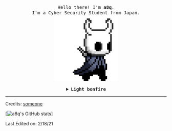 <p align="center">
  <br>
  <samp>
    Hello there! I'm <b><a rel="nofollow noopener noreferrer" target="_blank">a8q</a></b>.
    <br>I'm a Cyber Security Student from Japan.<br>

</samp>

  <img src="https://raw.githubusercontent.com/TanZng/TanZng/master/assets/hollor_knight3.gif" width="200"/>

</p>


<details align="center">

<summary> <b> <samp> Light bonfire </samp></b></summary>
<samp>
 <b><h2 style="color: #fc6203">B O N F I R E &nbsp; L I T !</h2> </b>

<img src="https://raw.githubusercontent.com/TanZng/TanZng/master/assets/bonefire.gif" width="200"/>

Current Project: <a href="https://www.youtube.com/watch?v=dQw4w9WgXcQ">a8q's discord account creator.</a>

<p align="center">
  <a rel="nofollow noopener noreferrer" target="_blank" href="https://twitter.com/someonenameda8q">
  <img src="https://raw.githubusercontent.com/TanZng/TanZng/master/assets/twitter.png" width="30px" alt="Twitter"></a>
  &nbsp; 
  &nbsp;
  <a rel="nofollow noopener noreferrer" target="_blank" href="https://www.youtube.com/channel/UClJhN_CLAMgxVgQqgV8Y0_g">
  <img src="https://raw.githubusercontent.com/TanZng/TanZng/master/assets/youtube.png" width="30px" alt="YouTube"></a>
  &nbsp; 
  &nbsp;
  <a rel="nofollow noopener noreferrer" target="_blank" href="https://dsc.bio/a8q">
  <img src="https://i.imgur.com/2nJAztj.png" width="30px" alt="Discord bio | dsc.bio"></a>
</p> 


</samp>
</details>

----
Credits: [someone](https://github.com/a8q)

[![a8q's GitHub stats](https://github-readme-stats.vercel.app/api?username=a8q)]


Last Edited on: 2/18/21
